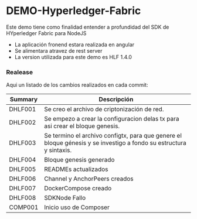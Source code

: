 # DEMO-Hyperledger-Fabric

Este demo tiene como finalidad entender a profundidad del SDK de HYperledger Fabric para NodeJS

  - La aplicación fronend estara realizada en angular
  - Se alimentara atravez de rest server
  - La version utilizada para este demo es HLF 1.4.0

### Realease

Aqui un listado de los cambios realizados en cada commit:

| Summary | Descripción |
| ------- | ----------- |
| DHLF001 | Se creo el archivo de criptonización de red. |
| DHLF002 | Se empezo a crear la configuracion delas tx para asi crear el bloque genesis. |
| DHLF003 | Se termino el archivo configtx, para que genere el bloque génesis y se investigo a fondo su estructura y sintaxis. |
| DHLF004 | Bloque genesis generado |
| DHLF005 | READMEs actualizados |
| DHLF006 | Channel y AnchorPeers creados |
| DHLF007 | DockerCompose creado |
| DHLF008 | SDKNode Fallo |
| COMP001 | Inicio uso de Composer |
